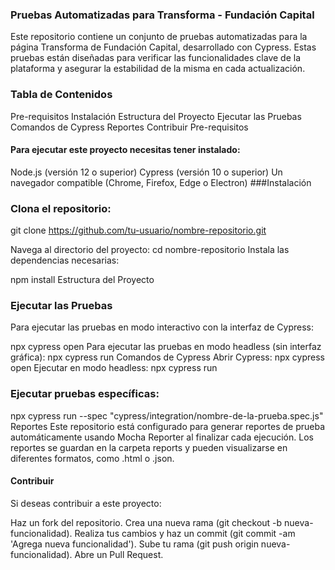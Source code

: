 ### Pruebas Automatizadas para Transforma - Fundación Capital
Este repositorio contiene un conjunto de pruebas automatizadas para la página Transforma de Fundación Capital, desarrollado con Cypress. Estas pruebas están diseñadas para verificar las funcionalidades clave de la plataforma y asegurar la estabilidad de la misma en cada actualización.

### Tabla de Contenidos
Pre-requisitos
Instalación
Estructura del Proyecto
Ejecutar las Pruebas
Comandos de Cypress
Reportes
Contribuir
Pre-requisitos

#### Para ejecutar este proyecto necesitas tener instalado:

Node.js (versión 12 o superior)
Cypress (versión 10 o superior)
Un navegador compatible (Chrome, Firefox, Edge o Electron)
###Instalación

### Clona el repositorio:
git clone https://github.com/tu-usuario/nombre-repositorio.git

Navega al directorio del proyecto:
cd nombre-repositorio
Instala las dependencias necesarias:

npm install
Estructura del Proyecto


### Ejecutar las Pruebas
Para ejecutar las pruebas en modo interactivo con la interfaz de Cypress:


npx cypress open
Para ejecutar las pruebas en modo headless (sin interfaz gráfica):
npx cypress run
Comandos de Cypress
Abrir Cypress: npx cypress open
Ejecutar en modo headless: npx cypress run

### Ejecutar pruebas específicas:

npx cypress run --spec "cypress/integration/nombre-de-la-prueba.spec.js"
Reportes
Este repositorio está configurado para generar reportes de prueba automáticamente usando Mocha Reporter al finalizar cada ejecución. Los reportes se guardan en la carpeta reports y pueden visualizarse en diferentes formatos, como .html o .json.

#### Contribuir
Si deseas contribuir a este proyecto:

Haz un fork del repositorio.
Crea una nueva rama (git checkout -b nueva-funcionalidad).
Realiza tus cambios y haz un commit (git commit -am 'Agrega nueva funcionalidad').
Sube tu rama (git push origin nueva-funcionalidad).
Abre un Pull Request.
